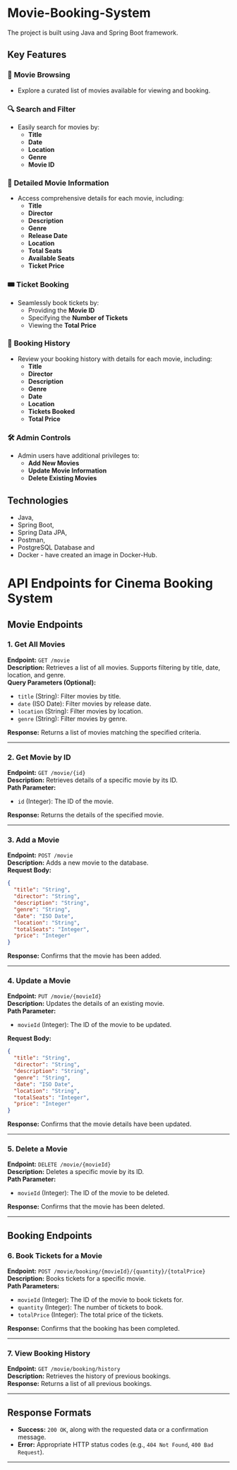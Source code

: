 # Movie-Booking-System
The project is built using Java and Spring Boot framework.

## Key Features

### 🎥 **Movie Browsing**
- Explore a curated list of movies available for viewing and booking.

### 🔍 **Search and Filter**
- Easily search for movies by:
  - **Title**
  - **Date**
  - **Location**
  - **Genre**
  - **Movie ID**

### 📄 **Detailed Movie Information**
- Access comprehensive details for each movie, including:
  - **Title**  
  - **Director**  
  - **Description**  
  - **Genre**  
  - **Release Date**  
  - **Location**  
  - **Total Seats**  
  - **Available Seats**  
  - **Ticket Price**

### 🎟️ **Ticket Booking**
- Seamlessly book tickets by:
  - Providing the **Movie ID**
  - Specifying the **Number of Tickets**
  - Viewing the **Total Price**

### 📜 **Booking History**
- Review your booking history with details for each movie, including:
  - **Title**  
  - **Director**  
  - **Description**  
  - **Genre**  
  - **Date**  
  - **Location**  
  - **Tickets Booked**  
  - **Total Price**

### 🛠️ **Admin Controls**
- Admin users have additional privileges to:
  - **Add New Movies**
  - **Update Movie Information**
  - **Delete Existing Movies**

## Technologies
* Java,
* Spring Boot,
* Spring Data JPA,
* Postman,
* PostgreSQL Database and
* Docker - have created an image in Docker-Hub.


# API Endpoints for Cinema Booking System

## Movie Endpoints

### 1. Get All Movies
**Endpoint:** `GET /movie`  
**Description:** Retrieves a list of all movies. Supports filtering by title, date, location, and genre.  
**Query Parameters (Optional):**
- `title` (String): Filter movies by title.
- `date` (ISO Date): Filter movies by release date.
- `location` (String): Filter movies by location.
- `genre` (String): Filter movies by genre.  

**Response:** Returns a list of movies matching the specified criteria.

---

### 2. Get Movie by ID
**Endpoint:** `GET /movie/{id}`  
**Description:** Retrieves details of a specific movie by its ID.  
**Path Parameter:**
- `id` (Integer): The ID of the movie.  

**Response:** Returns the details of the specified movie.

---

### 3. Add a Movie
**Endpoint:** `POST /movie`  
**Description:** Adds a new movie to the database.  
**Request Body:**  
```json
{
  "title": "String",
  "director": "String",
  "description": "String",
  "genre": "String",
  "date": "ISO Date",
  "location": "String",
  "totalSeats": "Integer",
  "price": "Integer"
}
```  
**Response:** Confirms that the movie has been added.

---

### 4. Update a Movie
**Endpoint:** `PUT /movie/{movieId}`  
**Description:** Updates the details of an existing movie.  
**Path Parameter:**
- `movieId` (Integer): The ID of the movie to be updated.  

**Request Body:**  
```json
{
  "title": "String",
  "director": "String",
  "description": "String",
  "genre": "String",
  "date": "ISO Date",
  "location": "String",
  "totalSeats": "Integer",
  "price": "Integer"
}
```  
**Response:** Confirms that the movie details have been updated.

---

### 5. Delete a Movie
**Endpoint:** `DELETE /movie/{movieId}`  
**Description:** Deletes a specific movie by its ID.  
**Path Parameter:**
- `movieId` (Integer): The ID of the movie to be deleted.  

**Response:** Confirms that the movie has been deleted.

---

## Booking Endpoints

### 6. Book Tickets for a Movie
**Endpoint:** `POST /movie/booking/{movieId}/{quantity}/{totalPrice}`  
**Description:** Books tickets for a specific movie.  
**Path Parameters:**
- `movieId` (Integer): The ID of the movie to book tickets for.
- `quantity` (Integer): The number of tickets to book.
- `totalPrice` (Integer): The total price of the tickets.  

**Response:** Confirms that the booking has been completed.

---

### 7. View Booking History
**Endpoint:** `GET /movie/booking/history`  
**Description:** Retrieves the history of previous bookings.  
**Response:** Returns a list of all previous bookings.

---

## Response Formats
- **Success:** `200 OK`, along with the requested data or a confirmation message.
- **Error:** Appropriate HTTP status codes (e.g., `404 Not Found`, `400 Bad Request`).

---
```
